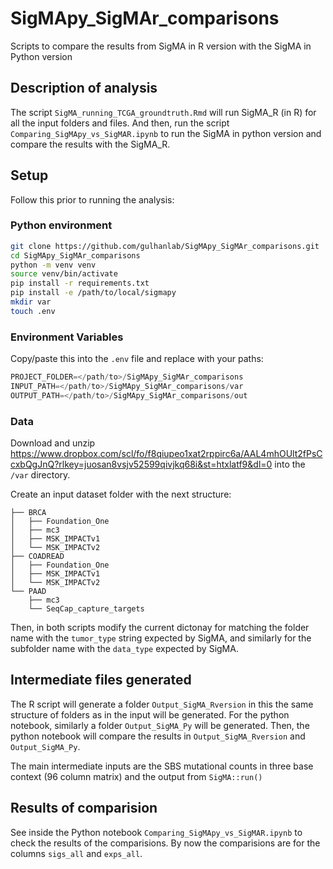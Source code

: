 # SigMApy_SigMAr_comparisons
Scripts to compare the results from SigMA in R version with the SigMA in Python version

## Description of analysis

The script `SigMA_running_TCGA_groundtruth.Rmd` will run SigMA_R (in R) for all the input folders and files. And then, run the script `Comparing_SigMApy_vs_SigMAR.ipynb` to run the SigMA in python version and compare the results with the SigMA_R. 

## Setup
Follow this prior to running the analysis:
### Python environment
```bash
git clone https://github.com/gulhanlab/SigMApy_SigMAr_comparisons.git
cd SigMApy_SigMAr_comparisons
python -m venv venv
source venv/bin/activate
pip install -r requirements.txt
pip install -e /path/to/local/sigmapy
mkdir var
touch .env
```

### Environment Variables
Copy/paste this into the `.env` file and replace with your paths:
```Python
PROJECT_FOLDER=</path/to>/SigMApy_SigMAr_comparisons
INPUT_PATH=</path/to>/SigMApy_SigMAr_comparisons/var
OUTPUT_PATH=</path/to>/SigMApy_SigMAr_comparisons/out
```

### Data
Download and unzip https://www.dropbox.com/scl/fo/f8qiupeo1xat2rppirc6a/AAL4mhOUlt2fPsCcxbQgJnQ?rlkey=juosan8vsjv52599qivjkq68i&st=htxlatf9&dl=0 into the `/var` directory.


Create an input dataset folder with the next structure:

```
├── BRCA
│   ├── Foundation_One
│   ├── mc3
│   ├── MSK_IMPACTv1
│   └── MSK_IMPACTv2
├── COADREAD
│   ├── Foundation_One
│   ├── MSK_IMPACTv1
│   └── MSK_IMPACTv2
└── PAAD
    ├── mc3
    └── SeqCap_capture_targets

```

Then, in both scripts modify the current dictonay for matching the folder name with the `tumor_type` string expected by SigMA, and similarly for the subfolder name with the `data_type` expected by SigMA.

## Intermediate files generated
The R script will generate a folder `Output_SigMA_Rversion` in this the same structure of folders as in the input will be generated. For the python notebook, similarly a folder `Output_SigMA_Py` will be generated. Then, the python notebook will compare the results in `Output_SigMA_Rversion` and `Output_SigMA_Py`.

The main intermediate inputs are the SBS mutational counts in three base context (96 column matrix) and the output from `SigMA::run()`

## Results of comparision

See inside the Python notebook `Comparing_SigMApy_vs_SigMAR.ipynb` to check the results of the comparisions. By now the comparisions are for the columns `sigs_all` and `exps_all`.


